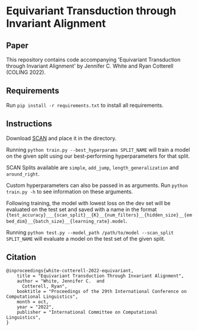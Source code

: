# Equivariant Transduction through Invariant Alignment

## Paper

This repository contains code accompanying 'Equivariant Transduction through Invariant Alignment' by Jennifer C. White and Ryan Cotterell (COLING 2022).

## Requirements

Run `pip install -r requirements.txt` to install all requirements.

## Instructions

Download [SCAN](https://github.com/brendenlake/SCAN) and place it in the directory.

Running `python train.py --best_hyperparams SPLIT_NAME` will train a model on the given split using our best-performing hyperparameters for that split.

SCAN Splits available are `simple`, `add_jump`, `length_generalization` and `around_right`.

Custom hyperparameters can also be passed in as arguments. Run `python train.py -h` to see information on these arguments.

Following training, the model with lowest loss on the dev set will be evaluated on the test set and saved with a name in the format `{test_accuracy}___{scan_split}__{K}__{num_filters}__{hidden_size}__{embed_dim}__{batch_size}__{learning_rate}.model`.

Running `python test.py --model_path /path/to/model --scan_split SPLIT_NAME` will evaluate a model on the test set of the given split.

## Citation

```
@inproceedings{white-cotterell-2022-equivariant,
    title = "Equivariant Transduction Through Invariant Alignment",
    author = "White, Jennifer C.  and
      Cotterell, Ryan",
    booktitle = "Proceedings of the 29th International Conference on 
Computational Linguistics",
    month = oct,
    year = "2022",
    publisher = "International Committee on Computational Linguistics",
}
```
